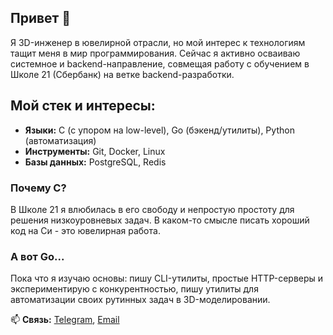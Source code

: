 ## Привет 👋
Я 3D-инженер в ювелирной отрасли, но мой интерес к технологиям тащит меня в мир программирования. Сейчас я активно осваиваю системное и backend-направление, совмещая работу с обучением в Школе 21 (Сбербанк) на ветке backend-разработки.

## Мой стек и интересы:
- **Языки:** C (с упором на low-level), Go (бэкенд/утилиты), Python (автоматизация)  
- **Инструменты:** Git, Docker, Linux
- **Базы данных:** PostgreSQL, Redis
  
### Почему C? 
В Школе 21 я влюбилась в его свободу и непростую простоту для решения низкоуровневых задач. 
В каком-то смысле писать хороший код на Си - это ювелирная работа.

### А вот Go...
Пока что я изучаю основы: пишу CLI-утилиты, простые HTTP-серверы и экспериментирую с конкурентностью, пишу утилиты для автоматизации своих рутинных задач в 3D-моделировании.

📫 **Связь:** [Telegram](@veranemoloko), [Email](neveranemoloko@gmail.com)  



